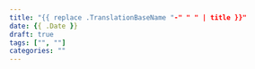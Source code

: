 ```yaml
---
title: "{{ replace .TranslationBaseName "-" " " | title }}"
date: {{ .Date }}
draft: true
tags: ["", ""]
categories: ""
---
```

